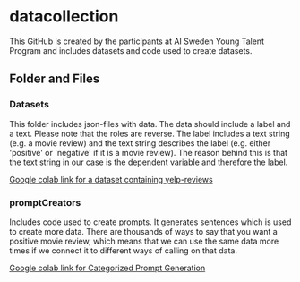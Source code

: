 # datacollection
This GitHub is created by the participants at AI Sweden Young Talent Program and includes datasets and code used to create datasets. 

## Folder and Files

### Datasets
This folder includes json-files with data. The data should include a label and a text. Please note that the roles are reverse. The label includes a text string (e.g. a movie review) and the text string describes the label (e.g. either 'positive' or 'negative' if it is a movie review). The reason behind this is that the text string in our case is the dependent variable and therefore the label. 

[Google colab link for a dataset containing yelp-reviews](https://drive.google.com/file/d/1QfiY0svqTVS2XIK5jyDA2FNweLaSffPK/view?usp=sharing)

### promptCreators
Includes code used to create prompts. It generates sentences which is used to create more data. There are thousands of ways to say that you want a positive movie review, which means that we can use the same data more times if we connect it to different ways of calling on that data. 

[Google colab link for Categorized Prompt Generation](https://colab.research.google.com/drive/1sLwwcZw05anp7RrGVUiQDRdzn-z27r78?usp=sharing)
